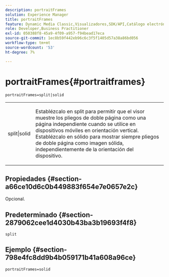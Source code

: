 ```yaml
---
description: portraitFrames
solution: Experience Manager
title: portraitFrames
feature: Dynamic Media Classic,Visualizadores,SDK/API,Catálogo electrónico
role: Developer,Business Practitioner
exl-id: 050388f8-45a9-4f09-a957-f94bead17eca
source-git-commit: 1ec8b59f442eb96c6c3f5f1405d57a38a86bd056
workflow-type: tm+mt
source-wordcount: '53'
ht-degree: 7%

---
```


# portraitFrames{#portraitframes}

`portraitFrames=split|solid`

<table id="table_1D425B7685D448459CD3FE8D683C813C"> 
 <tbody> 
  <tr> 
   <td colname="col1"> <p> <span class="codeph"> split|solid</span> </p> </td> 
   <td colname="col2"> <p>Establézcalo en <span class="codeph"> split</span> para permitir que el visor muestre los pliegos de doble página como una página independiente cuando se utilice en dispositivos móviles en orientación vertical. Establézcalo en <span class="codeph"> sólido</span> para mostrar siempre pliegos de doble página como imagen sólida, independientemente de la orientación del dispositivo. </p> </td> 
  </tr> 
 </tbody> 
</table>

## Propiedades {#section-a66ce10d6c0b449883f654e7e0657e2c}

Opcional.

## Predeterminado {#section-2879062cee1d4030b43ba3b19693f4f8}

`split`

## Ejemplo {#section-798e4fc8dd9b4b059171b41a608a96ce}

`portraitFrames=solid`
